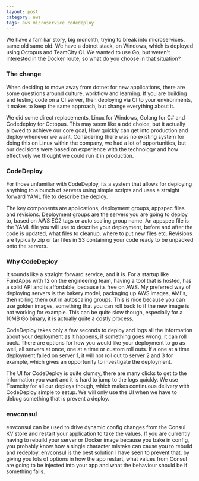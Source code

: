 ```yaml
---
layout: post
category: aws
tags: aws microservice codedeploy
---
```


We have a familiar story, big monolith, trying to break into microservices, same old same old.  We have a dotnet stack, on Windows, which is deployed using Octopus and TeamCity CI.  We wanted to use Go, but weren't interested in the Docker route, so what do you choose in that situation?

### The change

When deciding to move away from dotnet for new applications, there are some questions around culture, workflow and learning.  If you are building and testing code on a CI server, then deploying via CI to your environments, it makes to keep the same approach, but change everything about it.

We did some direct replacements, Linux for Windows, Golang for C# and Codedeploy for Octopus.  This may seem like a odd choice, but it actually allowed to achieve our core goal, How quickly can get into production and deploy whenever we want.  Considering there was no existing system for doing this on Linux within the company, we had a lot of opportunities, but our decisions were based on experience with the technology and how effectively we thought we could run it in production.

### CodeDeploy

For those unfamiliar with CodeDeploy, its a system that allows for deploying anything to a bunch of servers using simple scripts and uses a straight forward YAML file to describe the deploy.  

The key components are applications, deployment groups, appspec files and revisions.  Deployment groups are the servers you are going to deploy to, based on AWS EC2 tags or auto scaling group name.  An appspec file is the YAML file you will use to describe your deployment, before and after the code is updated, what files to cleanup, where to put new files etc.  Revisions are typically zip or tar files in S3 containing your code ready to be unpacked onto the servers.

### Why CodeDeploy

It sounds like a straight forward service, and it is.  For a startup like FundApps with 12 on the engineering team, having a tool that is hosted, has a solid API and is affordable, because its free on AWS.  My preferred way of deploying servers is the bakery model, packaging up AWS images, AMI's, then rolling them out in autoscaling groups.  This is nice because you can use golden images, something that you can roll back to if the new image is not working for example.  This can be quite slow though, especially for a 10MB Go binary, it is actually quite a costly process.

CodeDeploy takes only a few seconds to deploy and logs all the information about your deployment as it happens, if something goes wrong, it can roll back.  There are options for how you would like your deployment to go as well, all servers at once, one at a time or custom roll outs.  If a one at a time deployment failed on server 1, it will not roll out to server 2 and 3 for example, which gives an opportunity to investigate the deployment.

The UI for CodeDeploy is quite clumsy, there are many clicks to get to the information you want and it is hard to jump to the logs quickly.  We use Teamcity for all our deploys though, which makes continuous delivery with CodeDeploy simple to setup.  We will only use the UI when we have to debug something that is prevent a deploy.

### envconsul
envconsul can be used to drive dynamic config changes from the Consul KV store and restart your application to take the values.  If you are currently having to rebuild your server or Docker image because you bake in config, you probably know how a single character mistake can cause you to rebuild and redeploy.  envconsul is the best solution I have seen to prevent that, by giving you lots of options in how the app restart, what values from Consul are going to be injected into your app and what the behaviour should be if something fails. 
